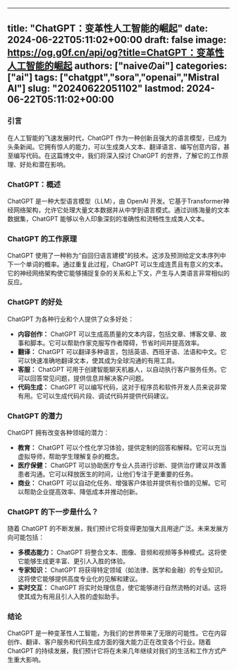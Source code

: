 
---
title: "ChatGPT：变革性人工智能的崛起"
date: 2024-06-22T05:11:02+00:00
draft: false
image: https://og.g0f.cn/api/og?title=ChatGPT：变革性人工智能的崛起
authors: ["naiveのai"]
categories: ["ai"]
tags: ["chatgpt","sora","openai","Mistral AI"]
slug: "20240622051102"
lastmod: 2024-06-22T05:11:02+00:00
---
### 引言

在人工智能的飞速发展时代，ChatGPT 作为一种创新且强大的语言模型，已成为头条新闻。它拥有惊人的能力，可以生成类人文本、翻译语言、编写创意内容，甚至编写代码。在这篇博文中，我们将深入探讨 ChatGPT 的世界，了解它的工作原理、好处和潜在影响。

### ChatGPT：概述

ChatGPT 是一种大型语言模型（LLM），由 OpenAI 开发。它基于Transformer神经网络架构，允许它处理大量文本数据并从中学到语言模式。通过训练海量的文本数据集，ChatGPT 能够以令人印象深刻的准确性和流畅性生成类人文本。

### ChatGPT 的工作原理

ChatGPT 使用了一种称为“自回归语言建模”的技术。这涉及预测给定文本序列中下一个单词的概率。通过重复此过程，ChatGPT 可以生成连贯且有意义的文本。它的神经网络架构使它能够捕捉复杂的关系和上下文，产生与人类语言非常相似的反应。

### ChatGPT 的好处

ChatGPT 为各种行业和个人提供了众多好处：

- **内容创作：** ChatGPT 可以生成高质量的文本内容，包括文章、博客文章、故事和脚本。它可以帮助作家克服写作者障碍，节省时间并提高效率。
- **翻译：** ChatGPT 可以翻译多种语言，包括英语、西班牙语、法语和中文。它可以快速准确地翻译文本，使其成为全球沟通的有用工具。
- **客服：** ChatGPT 可用于创建智能聊天机器人，以自动执行客户服务任务。它可以回答常见问题，提供信息并解决客户问题。
- **代码生成：** ChatGPT 可以编写代码，这对于程序员和软件开发人员来说非常有用。它可以生成代码片段、调试代码并提供代码建议。

### ChatGPT 的潜力

ChatGPT 拥有改变各种领域的潜力：

- **教育：** ChatGPT 可以个性化学习体验，提供定制的回答和解释。它可以充当虚拟导师，帮助学生理解复杂的概念。
- **医疗保健：** ChatGPT 可以协助医疗专业人员进行诊断、提供治疗建议并改善患者沟通。它可以释放医生的时间，让他们专注于更重要的任务。
- **商业：** ChatGPT 可以自动化任务、增强客户体验并提供有价值的见解。它可以帮助企业提高效率、降低成本并推动创新。

### ChatGPT 的下一步是什么？

随着 ChatGPT 的不断发展，我们预计它将变得更加强大且用途广泛。未来发展方向可能包括：

- **多模态能力：** ChatGPT 将整合文本、图像、音频和视频等多种模式。这将使它能够生成更丰富、更引人入胜的体验。
- **专家知识：** ChatGPT 将获得特定领域（如法律、医学和金融）的专业知识。这将使它能够提供高度专业化的见解和建议。
- **实时交互：** ChatGPT 将实时处理信息，使它能够进行自然流畅的对话。这将使其成为有用且引人入胜的虚拟助手。

### 结论

ChatGPT 是一种变革性人工智能，为我们的世界带来了无限的可能性。它在内容创作、翻译、客户服务和代码生成方面的强大能力正在改变各个行业。随着 ChatGPT 的持续发展，我们预计它将在未来几年继续对我们的生活和工作方式产生重大影响。